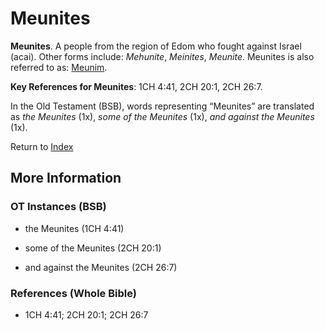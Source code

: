 # Meunites
**Meunites**. 
A people from the region of Edom who fought against Israel (acai). 
Other forms include: 
*Mehunite*, *Meinites*, *Meunite*. 
Meunites is also referred to as: 
[Meunim](group:Meunim.md). 


**Key References for Meunites**: 
1CH 4:41, 2CH 20:1, 2CH 26:7. 


In the Old Testament (BSB), words representing “Meunites” are translated as 
*the Meunites* (1x), *some of the Meunites* (1x), *and against the Meunites* (1x). 




Return to [Index](00-Index.md)

## More Information

### OT Instances (BSB)

* the Meunites (1CH 4:41)

* some of the Meunites (2CH 20:1)

* and against the Meunites (2CH 26:7)



### References (Whole Bible)

* 1CH 4:41; 2CH 20:1; 2CH 26:7



